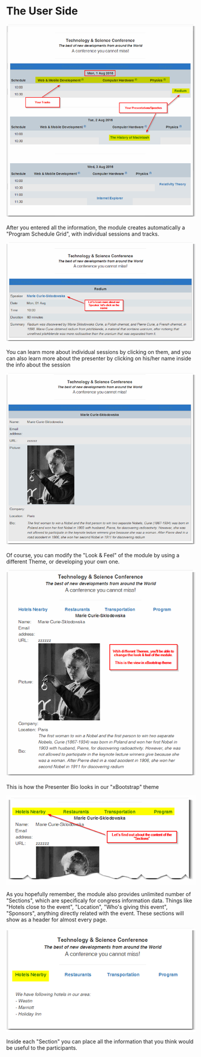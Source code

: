 # The User Side

![](.gitbook/assets/img000087.png)

After you entered all the information, the module creates automatically a "Program Schedule Grid", with individual sessions and tracks.

![](.gitbook/assets/img000088.png)

You can learn more about individual sessions by clicking on them, and you can also learn more about the presenter by clicking on his/her name inside the info about the session

![](.gitbook/assets/img000089.png)

Of course, you can modify the "Look & Feel" of the module by using a different Theme, or developing your own one.

![](.gitbook/assets/img000090.png)

This is how the Presenter Bio looks in our "xBootstrap" theme

![](.gitbook/assets/img000091.png)

As you hopefully remember, the module also provides unlimited number of "Sections", which are specificaly for congress information data. Things like "Hotels close to the event", "Location", "Who's giving this event", "Sponsors", anything directly related with the event. These sections will show as a header for almost every page.

![](.gitbook/assets/img000092.png)

Inside each "Section" you can place all the information that you think would be useful to the participants.

